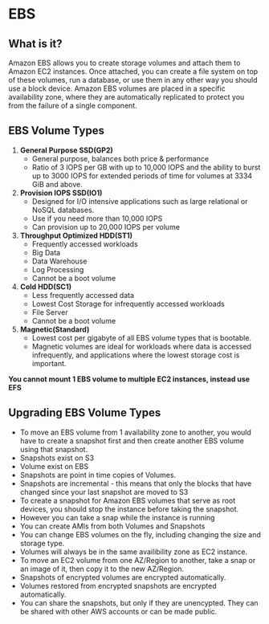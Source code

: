 # EBS

## What is it?
Amazon EBS allows you to create storage volumes and attach them to Amazon EC2 instances. Once attached, you can create a file system on top of these volumes, run a database, or use them in any other way you should use a block device. Amazon EBS volumes are placed in a specific availability zone, where they are automatically replicated to protect you from the failure of a single component.

## EBS Volume Types
1. **General Purpose SSD(GP2)**
	- General purpose, balances both price & performance
	- Ratio of 3 IOPS per GB with up to 10,000 IOPS and the ability to burst up to 3000 IOPS for extended periods of time for volumes at 3334 GiB and above.
2. **Provision IOPS SSD(IO1)**
	- Designed for I/O intensive applications such as large relational or NoSQL databases.
	- Use if you need more than 10,000 IOPS
	- Can provision up to 20,000 IOPS per volume
3. **Throughput Optimized HDD(ST1)**
	- Frequently accessed workloads
	- Big Data
	- Data Warehouse
	- Log Processing
	- Cannot be a boot volume
4. **Cold HDD(SC1)**
	- Less frequently accessed data
	- Lowest Cost Storage for infrequently accessed workloads
	- File Server
	- Cannot be a boot volume
5. **Magnetic(Standard)**
	- Lowest cost per gigabyte of all EBS volume types that is bootable. 
	- Magnetic volumes are ideal for workloads where data is accessed infrequently, and applications where the lowest storage cost is important. 

**You cannot mount 1 EBS volume to multiple EC2 instances, instead use EFS**

## Upgrading EBS Volume Types
 - To move an EBS volume from 1 availability zone to another, you would have to create a snapshot first and then create another EBS volume using that snapshot.
 - Snapshots exist on S3
 - Volume exist on EBS
 - Snapshots are point in time copies of Volumes.
 - Snapshots are incremental - this means that only the blocks that have changed since your last snapshot are moved to S3
 - To create a snapshot for Amazon EBS volumes that serve as root devices, you should stop the instance before taking the snapshot.
 - However you can take a snap while the instance is running
 - You can create AMIs from both Volumes and Snapshots
 - You can change EBS volumes on the fly, including changing the size and storage type.
 - Volumes will always be in the same availibility zone as EC2 instance.
 - To move an EC2 volume from one AZ/Region to another, take a snap or an image of it, then copy it to the new AZ/Region.
 - Snapshots of encrypted volumes are encrypted automatically.
 - Volumes restored from encrypted snapshots are encrypted automatically.
 - You can share the snapshots, but only if they are unencypted. They can be shared with other AWS accounts or can be made public.